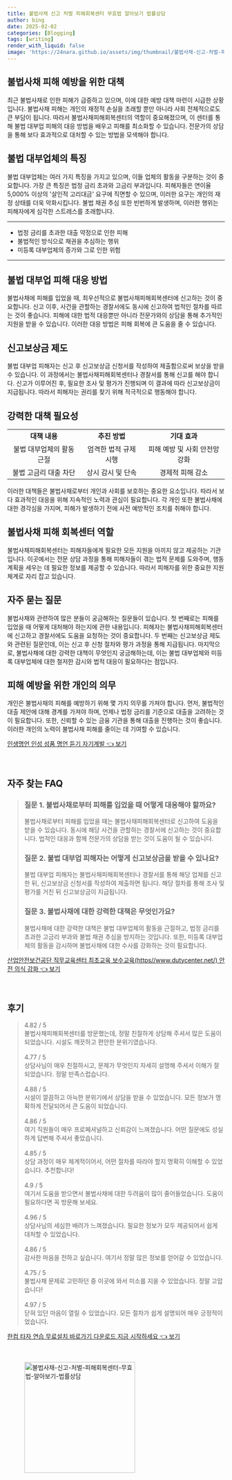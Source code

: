 ```yaml
---
title: 불법사채 신고 처벌 피해회복센터 무효법 알아보기 법률상담
author: bing
date: 2025-02-02
categories: [Blogging]
tags: [writing]
render_with_liquid: false
image: 'https://24nara.github.io/assets/img/thumbnail/불법사채-신고-처벌-피해회복센터-무효법-알아보기-법률상담.webp'
---
```



<h2 id='불법사채 피해 예방을 위한 대책'>불법사채 피해 예방을 위한 대책</h2>

<p>최근 불법사채로 인한 피해가 급증하고 있으며, 이에 대한 예방 대책 마련이 시급한 상황입니다. 불법사채 피해는 개인의 재정적 손실을 초래할 뿐만 아니라 사회 전체적으로도 큰 부담이 됩니다. 따라서 불법사채피해회복센터의 역할이 중요해졌으며, 이 센터를 통해 불법 대부업 피해의 대응 방법을 배우고 피해를 최소화할 수 있습니다. 전문가의 상담을 통해 보다 효과적으로 대처할 수 있는 방법을 모색해야 합니다.</p>

<h2 id='불법 대부업체의 특징'>불법 대부업체의 특징</h2>

<p>불법 대부업체는 여러 가지 특징을 가지고 있으며, 이들 업체의 활동을 구분하는 것이 중요합니다. 가장 큰 특징은 법정 금리 초과와 고금리 부과입니다. 피해자들은 연이율 5,000% 이상의 '살인적 고리대금' 요구에 직면할 수 있으며, 이러한 요구는 개인의 재정 상태를 더욱 악화시킵니다. 불법 채권 추심 또한 빈번하게 발생하며, 이러한 행위는 피해자에게 심각한 스트레스를 초래합니다.</p>

<hr />

<ul>
    <li>법정 금리를 초과한 대출 약정으로 인한 피해</li>
    <li>불법적인 방식으로 채권을 추심하는 행위</li>
    <li>미등록 대부업체의 증가와 그로 인한 위험</li>
</ul>

<hr />

<h2 id='불법 대부업 피해 대응 방법'>불법 대부업 피해 대응 방법</h2>

<p>불법사채에 피해를 입었을 때, 최우선적으로 불법사채피해회복센터에 신고하는 것이 중요합니다. 신고 이후, 사건을 관할하는 경찰서에도 동시에 신고하여 법적인 절차를 따르는 것이 좋습니다. 피해에 대한 법적 대응뿐만 아니라 전문가와의 상담을 통해 추가적인 지원을 받을 수 있습니다. 이러한 대응 방법은 피해 회복에 큰 도움을 줄 수 있습니다.</p>

<h2 id='신고보상금 제도'>신고보상금 제도</h2>

<p>불법 대부업 피해자는 신고 후 신고보상금 신청서를 작성하여 제출함으로써 보상을 받을 수 있습니다. 이 과정에서는 불법사채피해회복센터나 경찰서를 통해 신고를 해야 합니다. 신고가 이루어진 후, 필요한 조사 및 평가가 진행되며 이 결과에 따라 신고보상금이 지급됩니다. 따라서 피해자는 권리를 찾기 위해 적극적으로 행동해야 합니다.</p>

<h2 id='강력한 대책 필요성'>강력한 대책 필요성</h2>

<table>
    <tr>
        <td style="text-align: center; height: 17px;"><b>대책 내용</b></td>
        <td style="text-align: center; height: 17px;"><b>추진 방법</b></td>
        <td style="text-align: center; height: 17px;"><b>기대 효과</b></td>
    </tr>
    <tr>
        <td style="text-align: center; height: 17px;">불법 대부업체의 활동 근절</td>
        <td style="text-align: center; height: 17px;">엄격한 법적 규제 시행</td>
        <td style="text-align: center; height: 17px;">피해 예방 및 사회 안전망 강화</td>
    </tr>
    <tr>
        <td style="text-align: center; height: 17px;">불법 고금리 대출 차단</td>
        <td style="text-align: center; height: 17px;">상시 감시 및 단속</td>
        <td style="text-align: center; height: 17px;">경제적 피해 감소</td>
    </tr>
</table>

<p>이러한 대책들은 불법사채로부터 개인과 사회를 보호하는 중요한 요소입니다. 따라서 보다 효과적인 대응을 위해 지속적인 노력과 관심이 필요합니다. 각 개인 또한 불법사채에 대한 경각심을 가지며, 피해가 발생하기 전에 사전 예방적인 조치를 취해야 합니다.</p>

<h2 id='불법사채 피해 회복센터 역할'>불법사채 피해 회복센터 역할</h2>

<p>불법사채피해회복센터는 피해자들에게 필요한 모든 지원을 아끼지 않고 제공하는 기관입니다. 이곳에서는 전문 상담 과정을 통해 피해자들이 겪는 법적 문제를 도와주며, 행동 계획을 세우는 데 필요한 정보를 제공할 수 있습니다. 따라서 피해자를 위한 중요한 지원 체계로 자리 잡고 있습니다.</p>

<h2 id='자주 묻는 질문'>자주 묻는 질문</h2>

<p>불법사채와 관련하여 많은 분들이 궁금해하는 질문들이 있습니다. 첫 번째로는 피해를 입었을 때 어떻게 대처해야 하는지에 관한 내용입니다. 피해자는 불법사채피해회복센터에 신고하고 경찰서에도 도움을 요청하는 것이 중요합니다. 두 번째는 신고보상금 제도와 관련된 질문인데, 이는 신고 후 신청 절차와 평가 과정을 통해 지급됩니다. 마지막으로, 불법사채에 대한 강력한 대책이 무엇인지 궁금해하는데, 이는 불법 대부업체와 미등록 대부업체에 대한 철저한 감시와 법적 대응이 필요하다는 점입니다.</p>

<h2 id='피해 예방을 위한 개인의 의무'>피해 예방을 위한 개인의 의무</h2>

<p>개인은 불법사채의 피해를 예방하기 위해 몇 가지 의무를 가져야 합니다. 먼저, 불법적인 대출 제안에 대해 경계를 가져야 하며, 언제나 법정 금리를 기준으로 대출을 고려하는 것이 필요합니다. 또한, 신뢰할 수 있는 금융 기관을 통해 대출을 진행하는 것이 좋습니다. 이러한 개인의 노력이 불법사채 피해를 줄이는 데 기여할 수 있습니다.</p>


<p><a class="click-button" title="인생명언 인성 성품 명언 듣기 자기계발" href="https://24nara.github.io/posts/%EC%9D%B8%EC%83%9D%EB%AA%85%EC%96%B8-%EC%9D%B8%EC%84%B1-%EC%84%B1%ED%92%88-%EB%AA%85%EC%96%B8-%EB%93%A3%EA%B8%B0-%EC%9E%90%EA%B8%B0%EA%B3%84%EB%B0%9C/" rel="dofollow">인생명언 인성 성품 명언 듣기 자기계발 👈 보기</a></p><br>
<h2 id='자주_찾는_FAQ'>자주 찾는 FAQ</h2>
<div itemscope="" itemtype="https://schema.org/FAQPage">
<blockquote>
<div itemscope="" itemprop="mainEntity" itemtype="https://schema.org/Question">
<h3 itemprop="name">질문 1. 불법사채로부터 피해를 입었을 때 어떻게 대응해야 할까요?</h3>
<div itemscope="" itemprop="acceptedAnswer" itemtype="https://schema.org/Answer">
<span itemprop="text">
<p>불법사채로부터 피해를 입었을 때는 불법사채피해회복센터로 신고하여 도움을 받을 수 있습니다. 동시에 해당 사건을 관할하는 경찰서에 신고하는 것이 중요합니다. 법적인 대응과 함께 전문가의 상담을 받는 것이 도움이 될 수 있습니다.</p>
</span>
</div>
</div>
<div itemscope="" itemprop="mainEntity" itemtype="https://schema.org/Question">
<h3 itemprop="name">질문 2. 불법 대부업 피해자는 어떻게 신고보상금을 받을 수 있나요?</h3>
<div itemscope="" itemprop="acceptedAnswer" itemtype="https://schema.org/Answer">
<span itemprop="text">
<p>불법 대부업 피해자는 불법사채피해회복센터나 경찰서를 통해 해당 업체를 신고한 뒤, 신고보상금 신청서를 작성하여 제출하면 됩니다. 해당 절차를 통해 조사 및 평가를 거친 뒤 신고보상금이 지급됩니다.</p>
</span>
</div>
</div>
<div itemscope="" itemprop="mainEntity" itemtype="https://schema.org/Question">
<h3 itemprop="name">질문 3. 불법사채에 대한 강력한 대책은 무엇인가요?</h3>
<div itemscope="" itemprop="acceptedAnswer" itemtype="https://schema.org/Answer">
<span itemprop="text">
<p>불법사채에 대한 강력한 대책은 불법 대부업체의 활동을 근절하고, 법정 금리를 초과한 고금리 부과와 불법 채권 추심을 방지하는 것입니다. 또한, 미등록 대부업체의 활동을 감시하며 불법사채에 대한 수사를 강화하는 것이 필요합니다.</p>
</span>
</div>
</div>
</blockquote>
</div>
<p><a class="click-button" title="산업안전보건공단 직무교육센터 최초교육 보수교육(https//www.dutycenter.net/) 안전 의식 강화" href="https://24nara.github.io/posts/%EC%82%B0%EC%97%85%EC%95%88%EC%A0%84%EB%B3%B4%EA%B1%B4%EA%B3%B5%EB%8B%A8-%EC%A7%81%EB%AC%B4%EA%B5%90%EC%9C%A1%EC%84%BC%ED%84%B0-%EC%B5%9C%EC%B4%88%EA%B5%90%EC%9C%A1-%EB%B3%B4%EC%88%98%EA%B5%90%EC%9C%A1(httpswww.dutycenter.net)-%EC%95%88%EC%A0%84-%EC%9D%98%EC%8B%9D-%EA%B0%95%ED%99%94/" rel="dofollow">산업안전보건공단 직무교육센터 최초교육 보수교육(https//www.dutycenter.net/) 안전 의식 강화 👈 보기</a></p><br>
<h2 id='후기'>후기</h2>
<div itemscope itemtype="https://schema.org/Product">
  <blockquote>
  <div itemprop="review" itemscope itemtype="https://schema.org/Review">
      <div itemprop="reviewRating" itemscope itemtype="https://schema.org/Rating"> <span itemprop="ratingValue">4.82</span> / <span itemprop="bestRating">5</span> </div>
      <span itemprop="reviewBody">불법사채피해회복센터를 방문했는데, 정말 친절하게 상담해 주셔서 많은 도움이 되었습니다. 시설도 깨끗하고 편안한 분위기였습니다.</span>
  </div>
  <br>
  <div itemprop="review" itemscope itemtype="https://schema.org/Review">
      <div itemprop="reviewRating" itemscope itemtype="https://schema.org/Rating"> <span itemprop="ratingValue">4.77</span> / <span itemprop="bestRating">5</span> </div>
      <span itemprop="reviewBody">상담사님이 매우 친절하시고, 문제가 무엇인지 자세히 설명해 주셔서 이해가 잘 되었습니다. 정말 만족스럽습니다.</span>
  </div>
  <br>
  <div itemprop="review" itemscope itemtype="https://schema.org/Review">
      <div itemprop="reviewRating" itemscope itemtype="https://schema.org/Rating"> <span itemprop="ratingValue">4.88</span> / <span itemprop="bestRating">5</span> </div>
      <span itemprop="reviewBody">시설이 깔끔하고 아늑한 분위기에서 상담을 받을 수 있었습니다. 모든 정보가 명확하게 전달되어서 큰 도움이 되었습니다.</span>
  </div>
  <br>
  <div itemprop="review" itemscope itemtype="https://schema.org/Review">
      <div itemprop="reviewRating" itemscope itemtype="https://schema.org/Rating"> <span itemprop="ratingValue">4.86</span> / <span itemprop="bestRating">5</span> </div>
      <span itemprop="reviewBody">여기 직원들이 매우 프로페셔널하고 신뢰감이 느껴졌습니다. 어떤 질문에도 성실하게 답변해 주셔서 좋았습니다.</span>
  </div>
  <br>
  <div itemprop="review" itemscope itemtype="https://schema.org/Review">
      <div itemprop="reviewRating" itemscope itemtype="https://schema.org/Rating"> <span itemprop="ratingValue">4.85</span> / <span itemprop="bestRating">5</span> </div>
      <span itemprop="reviewBody">상담 과정이 매우 체계적이어서, 어떤 절차를 따라야 할지 명확히 이해할 수 있었습니다. 추천합니다!</span>
  </div>
  <br>
  <div itemprop="review" itemscope itemtype="https://schema.org/Review">
      <div itemprop="reviewRating" itemscope itemtype="https://schema.org/Rating"> <span itemprop="ratingValue">4.9</span> / <span itemprop="bestRating">5</span> </div>
      <span itemprop="reviewBody">여기서 도움을 받으면서 불법사채에 대한 두려움이 많이 줄어들었습니다. 도움이 필요하다면 꼭 방문해 보세요.</span>
  </div>
  <br>
  <div itemprop="review" itemscope itemtype="https://schema.org/Review">
      <div itemprop="reviewRating" itemscope itemtype="https://schema.org/Rating"> <span itemprop="ratingValue">4.96</span> / <span itemprop="bestRating">5</span> </div>
      <span itemprop="reviewBody">상담사님의 세심한 배려가 느껴졌습니다. 필요한 정보가 모두 제공되어서 쉽게 대처할 수 있었습니다.</span>
  </div>
  <br>
  <div itemprop="review" itemscope itemtype="https://schema.org/Review">
      <div itemprop="reviewRating" itemscope itemtype="https://schema.org/Rating"> <span itemprop="ratingValue">4.86</span> / <span itemprop="bestRating">5</span> </div>
      <span itemprop="reviewBody">감사한 마음을 전하고 싶습니다. 여기서 정말 많은 정보를 얻어갈 수 있었습니다.</span>
  </div>
  <br>
  <div itemprop="review" itemscope itemtype="https://schema.org/Review">
      <div itemprop="reviewRating" itemscope itemtype="https://schema.org/Rating"> <span itemprop="ratingValue">4.75</span> / <span itemprop="bestRating">5</span> </div>
      <span itemprop="reviewBody">불법사채 문제로 고민하던 중 이곳에 와서 미소를 지을 수 있었습니다. 정말 고맙습니다!</span>
  </div>
  <br>
  <div itemprop="review" itemscope itemtype="https://schema.org/Review">
      <div itemprop="reviewRating" itemscope itemtype="https://schema.org/Rating"> <span itemprop="ratingValue">4.97</span> / <span itemprop="bestRating">5</span> </div>
      <span itemprop="reviewBody">닫혀 있던 마음이 열릴 수 있었습니다. 모든 절차가 쉽게 설명되어 매우 긍정적이었습니다.</span>
  </div>
  </blockquote>
</div>
<p><a class="click-button" title="한컴 타자 연습 무료설치 바로가기 다운로드 지금 시작하세요" href="https://24nara.github.io/posts/%ED%95%9C%EC%BB%B4-%ED%83%80%EC%9E%90-%EC%97%B0%EC%8A%B5-%EB%AC%B4%EB%A3%8C%EC%84%A4%EC%B9%98-%EB%B0%94%EB%A1%9C%EA%B0%80%EA%B8%B0-%EB%8B%A4%EC%9A%B4%EB%A1%9C%EB%93%9C-%EC%A7%80%EA%B8%88-%EC%8B%9C%EC%9E%91%ED%95%98%EC%84%B8%EC%9A%94/" rel="dofollow">한컴 타자 연습 무료설치 바로가기 다운로드 지금 시작하세요 👈 보기</a></p><br>
<figure class="image"><img src="https://24nara.github.io/assets/img/thumbnail/불법사채-신고-처벌-피해회복센터-무효법-알아보기-법률상담.webp" alt="불법사채-신고-처벌-피해회복센터-무효법-알아보기-법률상담" width="256" height="256"></figure>